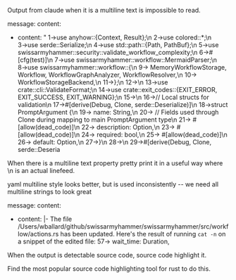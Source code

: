 Output from claude when it is a multiline text is impossible to read.

message:
  content:

- content: "     1→use anyhow::{Context, Result};\n     2→use colored::*;\n     3→use serde::Serialize;\n     4→use std::path::{Path, PathBuf};\n     5→use swissarmyhammer::security::validate_workflow_complexity;\n     6→#[cfg(test)]\n     7→use swissarmyhammer::workflow::MermaidParser;\n     8→use swissarmyhammer::workflow::{\n     9→    MemoryWorkflowStorage, Workflow, WorkflowGraphAnalyzer, WorkflowResolver,\n    10→    WorkflowStorageBackend,\n    11→};\n    12→\n    13→use crate::cli::ValidateFormat;\n    14→use crate::exit_codes::{EXIT_ERROR, EXIT_SUCCESS, EXIT_WARNING};\n    15→\n    16→// Local structs for validation\n    17→#[derive(Debug, Clone, serde::Deserialize)]\n    18→struct PromptArgument {\n    19→    name: String,\n    20→    // Fields used through Clone during mapping to main PromptArgument type\n    21→    #[allow(dead_code)]\n    22→    description: Option<String>,\n    23→    #[allow(dead_code)]\n    24→    required: bool,\n    25→    #[allow(dead_code)]\n    26→    default: Option<String>,\n    27→}\n    28→\n    29→#[derive(Debug, Clone, serde::Deseria

When there is a multiline text property pretty print it in a useful way where \n is an actual linefeed.


yaml multiline style looks better, but is used inconsistently -- we need all multiline strings to look great

message:
  content:

- content: |-
      The file /Users/wballard/github/swissarmyhammer/swissarmyhammer/src/workflow/actions.rs has been updated. Here's the result of running `cat -n` on a snippet of the edited file:
          57→        wait_time: Duration,

When the output is detectable source code, source code highlight it.

Find the most popular source code highlighting tool for rust to do this.